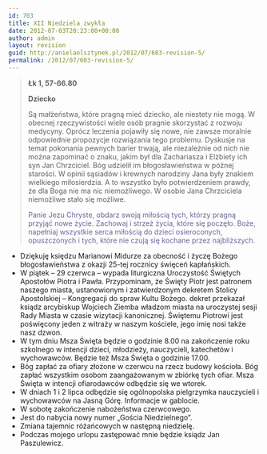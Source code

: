 ```yaml
---
id: 703
title: XII Niedziela zwykła
date: 2012-07-03T20:23:00+00:00
author: admin
layout: revision
guid: http://anielaolsztynek.pl/2012/07/603-revision-5/
permalink: /2012/07/603-revision-5/
---
```

> **Łk 1, 57-66.80**
> 
> **Dziecko**
> 
> Są małżeństwa, które pragną mieć dziecko, ale niestety nie mogą. W obecnej rzeczywistości wiele osób pragnie skorzystać z rozwoju medycyny. Oprócz leczenia pojawiły się nowe, nie zawsze moralnie odpowiednie propozycje rozwiązania tego problemu. Dyskusje na temat pokonania pewnych barier trwają, ale niezależnie od nich nie można zapominać o znaku, jakim był dla Zachariasza i Elżbiety ich syn Jan Chrzciciel. Bóg udzielił im błogosławieństwa w późnej starości. W opinii sąsiadów i krewnych narodziny Jana były znakiem wielkiego miłosierdzia. A to wszystko było potwierdzeniem prawdy, że dla Boga nie ma nic niemożliwego. W osobie Jana Chrzciciela niemożliwe stało się możliwe.
> 
> <span style="color: #666699;">Panie Jezu Chryste, obdarz swoją miłością tych, którzy pragną przyjąć nowe życie. Zachowaj i strzeż życia, które się poczęło. Boże, napełniaj wszystkie serca miłością do dzieci osieroconych, opuszczonych i tych, które nie czują się kochane przez najbliższych.</span>

  * Dziękuję księdzu Marianowi Midurze za obecność i życzę Bożego błogosławieństwa z okazji 25-tej rocznicy święceń kapłańskich.
  * W piątek &#8211; 29 czerwca &#8211; wypada liturgiczna Uroczystość Świętych Apostołów Piotra i Pawła. Przypominam, że Święty Piotr jest patronem naszego miasta, ustanowionym i zatwierdzonym dekretem Stolicy Apostolskiej &#8211; Kongregacji do spraw Kultu Bożego. dekret przekazał ksiądz arcybiskup Wojciech Ziemba władzom miasta na uroczystej sesji Rady Miasta w czasie wizytacji kanonicznej. Świętemu Piotrowi jest poświęcony jeden z witraży w naszym kościele, jego imię nosi także nasz dzwon.
  * W tym dniu Msza Święta będzie o godzinie 8.00 na zakończenie roku szkolnego w intencji dzieci, młodzieży, nauczycieli, katechetów i wychowawców. Będzie też Msza Święta o godzinie 17.00.
  * Bóg zapłać za ofiary złożone w czerwcu na rzecz budowy kościoła. Bóg zapłać wszystkim osobom zaangażowanym w zbiórkę tych ofiar. Msza Święta w intencji ofiarodawców odbędzie się we wtorek.
  * W dniach 1 i 2 lipca odbędzie się ogólnopolska pielgrzymka nauczycieli i wychowawców na Jasną Górę. Informacje w gablocie.
  * W sobotę zakończenie nabożeństwa czerwcowego.
  * Jest do nabycia nowy numer &#8222;Gościa Niedzielnego&#8221;.
  * Zmiana tajemnic różańcowych w następną niedzielę.
  * Podczas mojego urlopu zastępować mnie będzie ksiądz Jan Paszulewicz.

<span style="color: #666699;"><br /> </span>